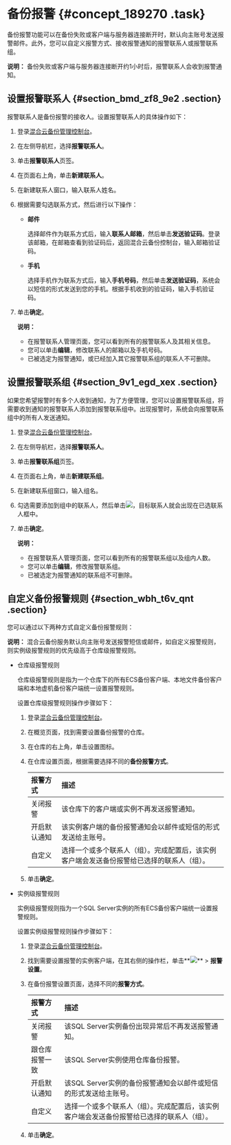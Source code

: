 # 备份报警 {#concept_189270 .task}

备份报警功能可以在备份失败或客户端与服务器连接断开时，默认向主账号发送报警邮件。此外，您可以自定义报警方式、接收报警通知的报警联系人或报警联系组。

**说明：** 备份失败或客户端与服务器连接断开约1小时后，报警联系人会收到报警通知。

## 设置报警联系人 {#section_bmd_zf8_9e2 .section}

报警联系人是备份报警的接收人。设置报警联系人的具体操作如下：

1.  登录[混合云备份管理控制台](https://hbr.console.aliyun.com)。
2.  在左侧导航栏，选择**报警联系人**。
3.  单击**报警联系人**页签。
4.  在页面右上角，单击**新建联系人**。
5.  在新建联系人窗口，输入联系人姓名。
6.  根据需要勾选联系方式，然后进行以下操作： 
    -   **邮件** 

        选择邮件作为联系方式后，输入**联系人邮箱**，然后单击**发送验证码**。登录该邮箱，在邮箱查看到验证码后，返回混合云备份控制台，输入邮箱验证码。

    -   **手机** 

        选择手机作为联系方式后，输入**手机号码**，然后单击**发送验证码**，系统会以短信的形式发送到您的手机。根据手机收到的验证码，输入手机验证码。

7.  单击**确定**。 

    **说明：** 

    -   在报警联系人管理页面，您可以看到所有的报警联系人及其相关信息。
    -   您可以单击**编辑**，修改联系人的邮箱以及手机号码。
    -   已被选定为报警通知，或已经加入其它报警联系组的联系人不可删除。

## 设置报警联系组 {#section_9v1_egd_xex .section}

如果您希望报警时有多个人收到通知，为了方便管理，您可以设置报警联系组，将需要收到通知的报警联系人添加到报警联系组中。出现报警时，系统会向报警联系组中的所有人发送通知。

1.  登录[混合云备份管理控制台](https://hbr.console.aliyun.com)。
2.  在左侧导航栏，选择**报警联系人**。
3.  单击**报警联系组**页签。
4.  在页面右上角，单击**新建联系组**。
5.  在新建联系组窗口，输入组名。
6.  勾选需要添加到组中的联系人，然后单击![](http://static-aliyun-doc.oss-cn-hangzhou.aliyuncs.com/assets/img/40788/156888597338146_zh-CN.png)，目标联系人就会出现在已选联系人框中。
7.  单击**确定**。 

    **说明：** 

    -   在报警联系人管理页面，您可以看到所有的报警联系组以及组内人数。
    -   您可以单击**编辑**，修改报警联系组。
    -   已被选定为报警通知的联系组不可删除。

## 自定义备份报警规则 {#section_wbh_t6v_qnt .section}

您可以通过以下两种方式自定义备份报警规则：

**说明：** 混合云备份服务默认向主账号发送报警短信或邮件，如自定义报警规则，则实例级报警规则的优先级高于仓库级报警规则。

-   仓库级报警规则

    仓库级报警规则是指为一个仓库下的所有ECS备份客户端、本地文件备份客户端和本地虚机备份客户端统一设置报警规则。

    设置仓库级报警规则操作步骤如下：

    1.  登录[混合云备份管理控制台](https://hbr.console.aliyun.com)。
    2.  在概览页面，找到需要设置备份报警的仓库。
    3.  在仓库的右上角，单击设置图标。
    4.  在仓库设置页面，根据需要选择不同的**备份报警方式**。

        |报警方式|描述|
        |:---|:-|
        |关闭报警|该仓库下的客户端或实例不再发送报警通知。|
        |开启默认通知|该实例客户端的备份报警通知会以邮件或短信的形式发送给主账号。|
        |自定义|选择一个或多个联系人（组）。完成配置后，该实例客户端会发送备份报警给已选择的联系人（组）。|

    5.  单击**确定**。
-   实例级报警规则

    实例级报警规则指为一个SQL Server实例的所有ECS备份客户端统一设置报警规则。

    设置实例级报警规则操作步骤如下：

    1.  登录[混合云备份管理控制台](https://hbr.console.aliyun.com)。
    2.  找到需要设置报警的实例客户端，在其右侧的操作栏，单击**![](http://static-aliyun-doc.oss-cn-hangzhou.aliyuncs.com/assets/img/40788/156888597360467_zh-CN.jpg)** \> **报警设置**。
    3.  在备份报警设置页面，选择不同的**报警方式**。

        |报警方式|描述|
        |:---|:-|
        |关闭报警|该SQL Server实例备份出现异常后不再发送报警通知。|
        |跟仓库报警一致|该SQL Server实例使用仓库备份报警。|
        |开启默认通知|该SQL Server实例的备份报警通知会以邮件或短信的形式发送给主账号。|
        |自定义|选择一个或多个联系人（组）。完成配置后，该实例客户端会发送备份报警给已选择的联系人（组）。|

    4.  单击**确定**。

